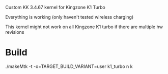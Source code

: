 Custom KK 3.4.67 kernel for Kingzone K1 Turbo

Everything is working (only haven't tested wireless charging)

This kernel might not work on all Kingzone K1 turbo if there are multiple hw revisions

# Build
./makeMtk -t -o=TARGET_BUILD_VARIANT=user k1_turbo n k
